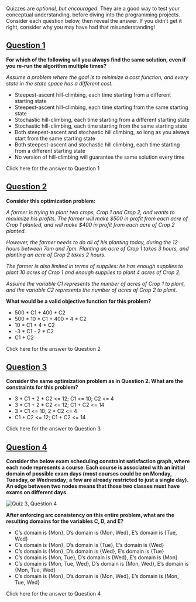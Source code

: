 Quizzes are _optional, but encouraged_. They are a good way to test your conceptual understanding, before diving into the programming projects. Consider each question below, then reveal the answer. If you didn’t get it right, consider why you may have had that misunderstanding!

## [Question 1](https://cs50.harvard.edu/ai/2024/quizzes/3/#question-1)

**For which of the following will you always find the same solution, even if you re-run the algorithm multiple times?**

_Assume a problem where the goal is to minimize a cost function, and every state in the state space has a different cost._

- Steepest-ascent hill-climbing, each time starting from a different starting state
- Steepest-ascent hill-climbing, each time starting from the same starting state
- Stochastic hill-climbing, each time starting from a different starting state
- Stochastic hill-climbing, each time starting from the same starting state
- Both steepest-ascent and stochastic hill climbing, so long as you always start from the same starting state
- Both steepest-ascent and stochastic hill climbing, each time starting from a different starting state
- No version of hill-climbing will guarantee the same solution every time

Click here for the answer to Question 1

## [Question 2](https://cs50.harvard.edu/ai/2024/quizzes/3/#question-2)

**Consider this optimization problem:**

_A farmer is trying to plant two crops, Crop 1 and Crop 2, and wants to maximize his profits. The farmer will make $500 in profit from each acre of Crop 1 planted, and will make $400 in profit from each acre of Crop 2 planted._

_However, the farmer needs to do all of his planting today, during the 12 hours between 7am and 7pm. Planting an acre of Crop 1 takes 3 hours, and planting an acre of Crop 2 takes 2 hours._

_The farmer is also limited in terms of supplies: he has enough supplies to plant 10 acres of Crop 1 and enough supplies to plant 4 acres of Crop 2._

_Assume the variable C1 represents the number of acres of Crop 1 to plant, and the variable C2 represents the number of acres of Crop 2 to plant._

**What would be a valid objective function for this problem?**

- 500 * C1 + 400 * C2
- 500 * 10 * C1 + 400 * 4 * C2
- 10 * C1 + 4 * C2
- -3 * C1 - 2 * C2
- C1 + C2

Click here for the answer to Question 2

## [Question 3](https://cs50.harvard.edu/ai/2024/quizzes/3/#question-3)

**Consider the same optimization problem as in Question 2. What are the constraints for this problem?**

- 3 * C1 + 2 * C2 <= 12; C1 <= 10; C2 <= 4
- 3 * C1 + 2 * C2 <= 12; C1 + C2 <= 14
- 3 * C1 <= 10; 2 * C2 <= 4
- C1 + C2 <= 12; C1 + C2 <= 14

Click here for the answer to Question 3

## [Question 4](https://cs50.harvard.edu/ai/2024/quizzes/3/#question-4)

**Consider the below exam scheduling constraint satisfaction graph, where each node represents a course. Each course is associated with an initial domain of possible exam days (most courses could be on Monday, Tuesday, or Wednesday; a few are already restricted to just a single day). An edge between two nodes means that those two classes must have exams on different days.**

![Quiz 3, Question 4](https://cs50.harvard.edu/ai/2024/quizzes/images/q3q4.jpg)

**After enforcing arc consistency on this entire problem, what are the resulting domains for the variables C, D, and E?**

- C’s domain is {Mon}, D’s domain is {Mon, Wed}, E’s domain is {Tue, Wed}
- C’s domain is {Mon}, D’s domain is {Tue}, E’s domain is {Wed}
- C’s domain is {Mon}, D’s domain is {Wed}, E’s domain is {Tue}
- C’s domain is {Mon, Tue}, D’s domain is {Wed}, E’s domain is {Mon}
- C’s domain is {Mon, Tue, Wed}, D’s domain is {Mon, Wed}, E’s domain is {Mon, Tue, Wed}
- C’s domain is {Mon}, D’s domain is {Mon, Wed}, E’s domain is {Mon, Tue, Wed}

Click here for the answer to Question 4